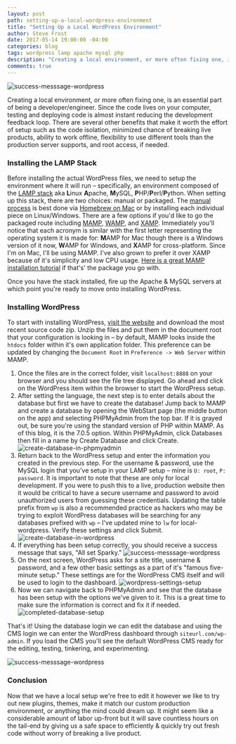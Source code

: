 ```yaml
---
layout: post
path: setting-up-a-local-wordpress-environment
title: "Setting Up a Local WordPress Environment"
author: Steve Frost
date: 2017-05-14 19:00:00 -04:00
categories: blog
tags: wordpress lamp apache mysql php
description: "Creating a local environment, or more often fixing one, is an essential part of being a developer/engineer. Since the code lives on your computer, testing and deploying code is almost instant reducing the development feedback loop. There are several other benefits that make it worth the effort of setup such as the code isolation, minimized chance of breaking live products, ability to work offline, flexibility to use different tools than the production server supports, and root access, if needed."
comments: true
---
```


![success-messsage-wordpress](/img/blogs/localwordpress0.jpg)

Creating a local environment, or more often fixing one, is an essential part of being a developer/engineer. Since the code lives on your computer, testing and deploying code is almost instant reducing the development feedback loop. There are several other benefits that make it worth the effort of setup such as the code isolation, minimized chance of breaking live products, ability to work offline, flexibility to use different tools than the production server supports, and root access, if needed.

### Installing the LAMP Stack

Before installing the actual WordPress files, we need to setup the environment where it will run – specifically, an environment composed of the [LAMP stack](https://stackoverflow.com/questions/10060285/what-is-a-lamp-stack) aka **L**inux **A**pache, **M**ySQL, **P**HP/**P**erl/**P**ython. When setting up this stack, there are two choices: manual or packaged. The [manual process](https://lukearmstrong.github.io/2016/12/setup-apache-mysql-php-homebrew-macos-sierra/) is best done via [Homebrew on Mac](https://steveafrost.com/using-homebrew-the-best-package-manager-for-macos/) or by installing each individual piece on Linux/Windows. There are a few options if you'd like to go the packaged route including [MAMP](https://www.mamp.info/en/), [WAMP](http://www.wampserver.com/en/), and [XAMP](https://www.apachefriends.org/index.html). Immediately you'll notice that each acronym is similar with the first letter representing the operating system it is made for: **M**AMP for Mac though there is a Windows version of it now, **W**AMP for Windows, and **X**AMP for cross-platform. Since I'm on Mac, I'll be using MAMP. I've also grown to prefer it over XAMP because of it's simplicity and low CPU usage. [Here is a great MAMP installation tutorial](https://youtu.be/I6sTPp779mA) if that's' the package you go with.

Once you have the stack installed, fire up the Apache & MySQL servers at which point you're ready to move onto installing WordPress.

### Installing WordPress

To start with installing WordPress, [visit the website](https://wordpress.org/download/) and download the most recent source code zip. Unzip the files and put them in the document root that your configuration is looking in – by default, MAMP looks inside the `htdocs` folder within it's own application folder. This preference can be updated by changing the `Document Root` in `Preference -> Web Server` within MAMP.

1. Once the files are in the correct folder, visit `localhost:8888` on your browser and you should see the file tree displayed. Go ahead and click on the WordPress item within the browser to start the WordPress setup. 
2. After setting the language, the next step is to enter details about the database but first we have to create the database! Jump back to MAMP and create a database by opening the WebStart page (the middle button on the app) and selecting PHPMyAdmin from the top bar. If it is grayed out, be sure you're using the standard version of PHP within MAMP. As of this blog, it is the 7.0.5 option. Within PHPMyAdmin, click Databases then fill in a name by Create Database and click Create.
![create-database-in-phpmyadmin](/img/blogs/localwordpress1.jpg)
3. Return back to the WordPress setup and enter the information you created in the previous step. For the username & password, use the MySQL login that you've setup in your LAMP setup – mine is `U: root`, `P: password`. It is important to note that these are only for local development. If you were to push this to a live, production website then it would be critical to have a secure username and password to avoid unauthorized users from guessing these credentials. Updating the table prefix from `wp` is also a recommended practice as hackers who may be trying to exploit WordPress databases will be searching for any databases prefixed with `wp` – I've updated mine to `lw` for local-wordpress. Verify these settings and click Submit.
![create-database-in-wordpress](/img/blogs/localwordpress2.jpg)
4. If everything has been setup correctly, you should receive a success message that says, "All set Sparky."
![success-messsage-wordpress](/img/blogs/localwordpress3.jpg)
5. On the next screen, WordPress asks for a site title, username & password, and a few other basic settings as a part of it's "famous five-minute setup." These settings are for the WordPress CMS itself and will be used to login to the dashboard.
![wordpress-settings-setup](/img/blogs/localwordpress4.jpg)
6. Now we can navigate back to PHPMyAdmin and see that the database has been setup with the options we've given to it. This is a great time to make sure the information is correct and fix it if needed.
![completed-database-setup](/img/blogs/localwordpress5.jpg)

That's it! Using the database login we can edit the database and using the CMS login we can enter the WordPress dashboard through `siteurl.com/wp-admin`. If you load the CMS you'll see the default WordPress CMS ready for the editing, testing, tinkering, and experimenting.

![success-messsage-wordpress](/img/blogs/localwordpress6.jpg)

### Conclusion

Now that we have a local setup we're free to edit it however we like to try out new plugins, themes, make it match our custom production environment, or anything the mind could dream up. It might seem like a considerable amount of labor up-front but it will save countless hours on the tail-end by giving us a safe space to efficiently & quickly try out fresh code without worry of breaking a live product.
